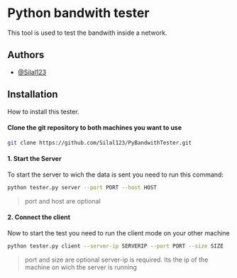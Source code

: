 # Python bandwith tester
This tool is used to test the bandwith inside a network.

## Authors
- [@Silal123](https://www.github.com/Sial123)

## Installation

How to install this tester.

#### Clone the git repository to both machines you want to use
```bash
git clone https://github.com/Silal123/PyBandwithTester.git
```

#### 1. Start the Server
To start the server to wich the data is sent you need to run this command:
```bash
python tester.py server --port PORT --host HOST
```
> port and host are optional

#### 2. Connect the client
Now to start the test you need to run the client mode on your other machine
```bash 
python tester.py client --server-ip SERVERIP --port PORT --size SIZE
```
> port and size are optional
> server-ip is required. Its the ip of the machine on wich the server is running
